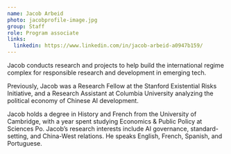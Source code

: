 ```yaml
---
name: Jacob Arbeid
photo: jacobprofile-image.jpg
group: Staff
role: Program associate
links:
  linkedin: https://www.linkedin.com/in/jacob-arbeid-a0947b159/
---
```

Jacob conducts research and projects to help build the international regime complex for responsible research and development in emerging tech.

Previously, Jacob was a Research Fellow at the Stanford Existential Risks Initiative, and a Research Assistant at Columbia University analyzing the political economy of Chinese AI development.

Jacob holds a degree in History and French from the University of Cambridge, with a year spent studying Economics & Public Policy at Sciences Po. Jacob’s research interests include AI governance, standard-setting, and China-West relations. He speaks English, French, Spanish, and Portuguese.